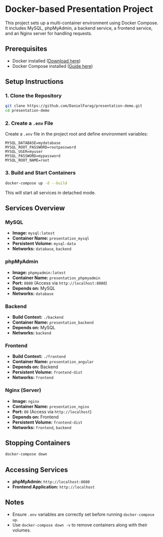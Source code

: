 # Docker-based Presentation Project

This project sets up a multi-container environment using Docker Compose. It includes MySQL, phpMyAdmin, a backend service, a frontend service, and an Nginx server for handling requests.

## Prerequisites

- Docker installed ([Download here](https://www.docker.com/get-started))
- Docker Compose installed ([Guide here](https://docs.docker.com/compose/install/))

## Setup Instructions

### 1. Clone the Repository
```sh
git clone https://github.com/DanielFarag/presentation-demo.git
cd presentation-demo
```

### 2. Create a `.env` File

Create a `.env` file in the project root and define environment variables:
```
MYSQL_DATABASE=mydatabase
MYSQL_ROOT_PASSWORD=rootpassword
MYSQL_USER=myuser
MYSQL_PASSWORD=mypassword
MYSQL_ROOT_NAME=root
```

### 3. Build and Start Containers
```sh
docker-compose up -d --build
```
This will start all services in detached mode.

## Services Overview

### MySQL
- **Image:** `mysql:latest`
- **Container Name:** `presentation_mysql`
- **Persistent Volume:** `mysql-data`
- **Networks:** `database`, `backend`

### phpMyAdmin
- **Image:** `phpmyadmin:latest`
- **Container Name:** `presentation_phpmyadmin`
- **Port:** `8080` (Access via `http://localhost:8080`)
- **Depends on:** MySQL
- **Networks:** `database`

### Backend
- **Build Context:** `./backend`
- **Container Name:** `presentation_backend`
- **Depends on:** MySQL
- **Networks:** `backend`

### Frontend
- **Build Context:** `./frontend`
- **Container Name:** `presentation_angular`
- **Depends on:** Backend
- **Persistent Volume:** `frontend-dist`
- **Networks:** `frontend`

### Nginx (Server)
- **Image:** `nginx`
- **Container Name:** `presentation_nginx`
- **Port:** `80` (Access via `http://localhost`)
- **Depends on:** Frontend
- **Persistent Volume:** `frontend-dist`
- **Networks:** `frontend`, `backend`

## Stopping Containers
```sh
docker-compose down
```

## Accessing Services
- **phpMyAdmin:** `http://localhost:8080`
- **Frontend Application:** `http://localhost`


## Notes
- Ensure `.env` variables are correctly set before running `docker-compose up`.
- Use `docker-compose down -v` to remove containers along with their volumes.
